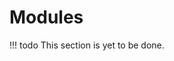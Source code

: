 # Modules

!!! todo
    This section is yet to be done.



<!--
## Limit module span 

In ciomplex jobs it may be necessary to limit the functionality of the module to a part of the script to avoid mismatch between libraries. ... 

Application programs available through the module system automatically load all necessary dependencies. Dependencies typically mean other modules. During the creation of long and complex pipelines, when it is needed to load many modules, there may raise a conflict of loaded dependencies and the subsequent crash of some programs. When the user needs to use more modules in one job, and it is not obvious that they will not be in conflict, it is advisable to limit the use of individual modules to only the necessary part of the script. Such a restriction can be done using parentheses. Basically, it is a replacement of the module add and module rm commands, but faster and safer. Limiting the module to part of the script using parentheses can be done as follows:


(module add module_1
command_1 ... <input> <output>
)

# Here, after the right parenthesis, module module_1 is no longer active (including its dependencies). The script can continue by the activation of module module_2

(module add module_2
command_2 ... <input> <output>
)

-->

